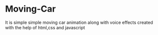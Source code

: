 # Moving-Car
It is simple simple moving car animation along with voice effects created with the help of html,css and javascript
